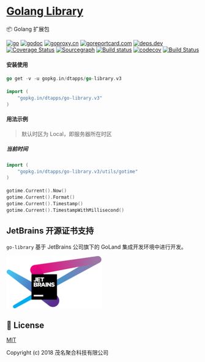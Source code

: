 <h1>
<a href="https://www.dtapp.net/">Golang Library</a>
</h1>

📦 Golang 扩展包

[comment]: <> (go)
[![go](https://github.com/dtapps/go-library/actions/workflows/go.yml/badge.svg)](https://github.com/dtapps/go-library/actions/workflows/go.yml)
[![godoc](https://pkg.go.dev/badge/gopkg.in/dtapps/go-library.v3?status.svg)](https://pkg.go.dev/gopkg.in/dtapps/go-library.v3)
[![goproxy.cn](https://goproxy.cn/stats/gopkg.in/dtapps/go-library.v3/badges/download-count.svg)](https://goproxy.cn/stats/gopkg.in/dtapps/go-library.v3)
[![goreportcard.com](https://goreportcard.com/badge/gopkg.in/dtapps/go-library.v3)](https://goreportcard.com/report/gopkg.in/dtapps/go-library.v3)
[![deps.dev](https://img.shields.io/badge/deps-go-red.svg)](https://deps.dev/go/gopkg.in%2Fdtapps%2Fgo-library.v3)
[![Coverage Status](https://coveralls.io/repos/github/dtapps/go-library/badge.svg?branch=master)](https://coveralls.io/github/dtapps/go-library?branch=master)
[![Sourcegraph](https://sourcegraph.com/github.com/dtapps/go-library/-/badge.svg)](https://sourcegraph.com/github.com/dtapps/go-library?badge)
[![Build status](https://ci.appveyor.com/api/projects/status/d6rq6xynt8wkev5k?svg=true)](https://ci.appveyor.com/project/dtapps/go-library)
[![codecov](https://codecov.io/gh/dtapps/go-library/branch/master/graph/badge.svg?token=BrtbyKKPQX)](https://codecov.io/gh/dtapps/go-library)
[![Build Status](https://app.travis-ci.com/dtapps/go-library.svg?branch=master)](https://app.travis-ci.com/dtapps/go-library)

#### 安装使用

```go
go get -v -u gopkg.in/dtapps/go-library.v3

import (
    "gopkg.in/dtapps/go-library.v3"
)
```

#### 用法示例

> 默认时区为 Local，即服务器所在时区

##### 当前时间

```go
import (
	"gopkg.in/dtapps/go-library.v3/utils/gotime"
)

gotime.Current().Now()
gotime.Current().Format()
gotime.Current().Timestamp()
gotime.Current().TimestampWithMillisecond()
```

## JetBrains 开源证书支持

`go-library` 基于 JetBrains 公司旗下的 GoLand 集成开发环境中进行开发。

<a href="https://www.jetbrains.com/?from=kubeadm-ha" target="_blank">
<img src="https://raw.githubusercontent.com/panjf2000/illustrations/master/jetbrains/jetbrains-variant-4.png" width="250" align="middle"/>
</a>

## 🔑 License

[MIT](https://gopkg.in/dtapps/go-library.v3/blob/master/LICENSE)

Copyright (c) 2018 茂名聚合科技有限公司